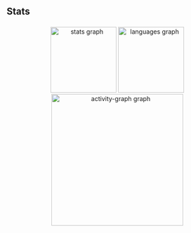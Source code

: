 <h2 align="left">Stats</h2>

###

<div align="center">
  <img src="https://github-readme-stats.vercel.app/api?username=Graciliana&hide_title=false&hide_rank=false&show_icons=true&include_all_commits=true&count_private=true&disable_animations=false&theme=radical&locale=en&hide_border=false&order=1" height="150" alt="stats graph"  />
  <img src="https://github-readme-stats.vercel.app/api/top-langs?username=Graciliana&locale=en&hide_title=false&layout=compact&card_width=320&langs_count=5&theme=radical&hide_border=false&order=2" height="150" alt="languages graph"  />
  <img src="https://github-readme-activity-graph.vercel.app/graph?username=Graciliana&radius=16&theme=redical&area=true&order=5" height="300" alt="activity-graph graph"  />
</div>

###
